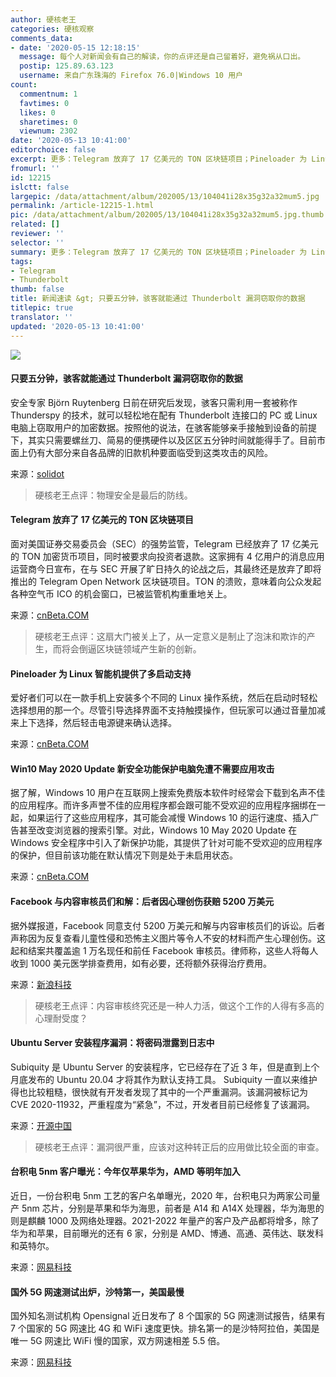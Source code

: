```yaml
---
author: 硬核老王
categories: 硬核观察
comments_data:
- date: '2020-05-15 12:18:15'
  message: 每个人对新闻会有自己的解读，你的点评还是自己留着好，避免祸从口出。
  postip: 125.89.63.123
  username: 来自广东珠海的 Firefox 76.0|Windows 10 用户
count:
  commentnum: 1
  favtimes: 0
  likes: 0
  sharetimes: 0
  viewnum: 2302
date: '2020-05-13 10:41:00'
editorchoice: false
excerpt: 更多：Telegram 放弃了 17 亿美元的 TON 区块链项目；Pineloader 为 Linux 智能机提供了多启动支持
fromurl: ''
id: 12215
islctt: false
largepic: /data/attachment/album/202005/13/104041i28x35g32a32mum5.jpg
permalink: /article-12215-1.html
pic: /data/attachment/album/202005/13/104041i28x35g32a32mum5.jpg.thumb.jpg
related: []
reviewer: ''
selector: ''
summary: 更多：Telegram 放弃了 17 亿美元的 TON 区块链项目；Pineloader 为 Linux 智能机提供了多启动支持
tags:
- Telegram
- Thunderbolt
thumb: false
title: 新闻速读 &gt; 只要五分钟，骇客就能通过 Thunderbolt 漏洞窃取你的数据
titlepic: true
translator: ''
updated: '2020-05-13 10:41:00'
---
```


![](/data/attachment/album/202005/13/104041i28x35g32a32mum5.jpg)


#### 只要五分钟，骇客就能通过 Thunderbolt 漏洞窃取你的数据


安全专家 Björn Ruytenberg 日前在研究后发现，骇客只需利用一套被称作 Thunderspy 的技术，就可以轻松地在配有 Thunderbolt 连接口的 PC 或 Linux 电脑上窃取用户的加密数据。按照他的说法，在骇客能够亲手接触到设备的前提下，其实只需要螺丝刀、简易的便携硬件以及区区五分钟时间就能得手了。目前市面上仍有大部分来自各品牌的旧款机种要面临受到这类攻击的风险。


来源：[solidot](https://www.solidot.org/story?sid=64331)



> 
> 硬核老王点评：物理安全是最后的防线。
> 
> 
> 


#### Telegram 放弃了 17 亿美元的 TON 区块链项目


面对美国证券交易委员会（SEC）的强势监管，Telegram 已经放弃了 17 亿美元的 TON 加密货币项目，同时被要求向投资者退款。这家拥有 4 亿用户的消息应用运营商今日宣布，在与 SEC 开展了旷日持久的论战之后，其最终还是放弃了即将推出的 Telegram Open Network 区块链项目。TON 的溃败，意味着向公众发起各种空气币 ICO 的机会窗口，已被监管机构重重地关上。


来源：[cnBeta.COM](https://www.cnbeta.com/articles/tech/978375.htm)



> 
> 硬核老王点评：这扇大门被关上了，从一定意义是制止了泡沫和欺诈的产生，而将会倒逼区块链领域产生新的创新。
> 
> 
> 


#### Pineloader 为 Linux 智能机提供了多启动支持


爱好者们可以在一款手机上安装多个不同的 Linux 操作系统，然后在启动时轻松选择想用的那一个。尽管引导选择界面不支持触摸操作，但玩家可以通过音量加减来上下选择，然后轻击电源键来确认选择。


来源：[cnBeta.COM](https://www.cnbeta.com/articles/tech/978091.htm)


#### Win10 May 2020 Update 新安全功能保护电脑免遭不需要应用攻击


据了解，Windows 10 用户在互联网上搜索免费版本软件时经常会下载到名声不佳的应用程序。而许多声誉不佳的应用程序都会跟可能不受欢迎的应用程序捆绑在一起，如果运行了这些应用程序，其可能会减慢 Windows 10 的运行速度、插入广告甚至改变浏览器的搜索引擎。对此，Windows 10 May 2020 Update 在 Windows 安全程序中引入了新保护功能，其提供了针对可能不受欢迎的应用程序的保护，但目前该功能在默认情况下则是处于未启用状态。


来源：[cnBeta.COM](https://www.cnbeta.com/articles/tech/978355.htm)


#### Facebook 与内容审核员们和解：后者因心理创伤获赔 5200 万美元


据外媒报道，Facebook 同意支付 5200 万美元和解与内容审核员们的诉讼。后者声称因为反复查看儿童性侵和恐怖主义图片等令人不安的材料而产生心理创伤。这起和结案共覆盖逾 1 万名现任和前任 Facebook 审核员。律师称，这些人将每人收到 1000 美元医学排查费用，如有必要，还将额外获得治疗费用。


来源：[新浪科技](https://tech.sina.com.cn/i/2020-05-13/doc-iircuyvi2791511.shtml?cre=tianyi&mod=pctech&loc=10&r=25&rfunc=79&tj=none&tr=25)



> 
> 硬核老王点评：内容审核终究还是一种人力活，做这个工作的人得有多高的心理耐受度？
> 
> 
> 


#### Ubuntu Server 安装程序漏洞：将密码泄露到日志中


Subiquity 是 Ubuntu Server 的安装程序，它已经存在了近 3 年，但是直到上个月底发布的 Ubuntu 20.04 才将其作为默认支持工具。 Subiquity 一直以来维护得也比较粗糙，很快就有开发者发现了其中的一个严重漏洞。该漏洞被标记为 CVE 2020-11932，严重程度为“紧急”，不过，开发者目前已经修复了该漏洞。


来源：[开源中国](https://www.oschina.net/news/115601/ubuntu-server-subiquity-password-leak)



> 
> 硬核老王点评：漏洞很严重，应该对这种转正后的应用做比较全面的审查。
> 
> 
> 


#### 台积电 5nm 客户曝光：今年仅苹果华为，AMD 等明年加入


近日，一份台积电 5nm 工艺的客户名单曝光，2020 年，台积电只为两家公司量产 5nm 芯片，分别是苹果和华为海思，前者是 A14 和 A14X 处理器，华为海思的则是麒麟 1000 及网络处理器。2021-2022 年量产的客户及产品都将增多，除了华为和苹果，目前曝光的还有 6 家，分别是 AMD、博通、高通、英伟达、联发科和英特尔。


来源：[网易科技](https://tech.163.com/20/0513/09/FCGDOBD1000999LD.html)


#### 国外 5G 网速测试出炉，沙特第一，美国最慢


国外知名测试机构 Opensignal 近日发布了 8 个国家的 5G 网速测试报告，结果有 7 个国家的 5G 网速比 4G 和 WiFi 速度更快。排名第一的是沙特阿拉伯，美国是唯一 5G 网速比 WiFi 慢的国家，双方网速相差 5.5 倍。


来源：[网易科技](https://tech.163.com/20/0513/09/FCGDI31G000999LD.html)